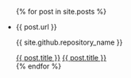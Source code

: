 <ul>
  {% for post in site.posts %}
    <li>
      <p>{{ post.url }}</p>
      <p>{{ site.github.repository_name }}</p>
      <a href="{{ post.url }}">{{ post.title }}</a>
      <a href="{ site.github.repository_name }}{{ post.url }}">{{ post.title }}</a>
    </li>
  {% endfor %}
</ul>